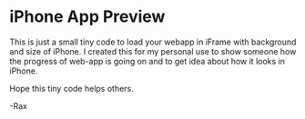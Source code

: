 iPhone App Preview
===================

This is just a small tiny code to load your webapp in iFrame with background and size of iPhone. I created this for my personal use to show someone how the progress of web-app is going on and to get idea about how it looks in iPhone.

Hope this tiny code helps others.

-Rax